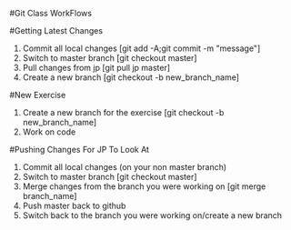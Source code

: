 #Git Class WorkFlows

#Getting Latest Changes

1. Commit all local changes [git add -A;git commit -m "message"]
2. Switch to master branch [git checkout master]
3. Pull changes from jp [git pull jp master]
4. Create a new branch [git checkout -b new_branch_name]

#New Exercise

1. Create a new branch for the exercise [git checkout -b new_branch_name]
2. Work on code

#Pushing Changes For JP To Look At

1. Commit all local changes (on your non master branch)
2. Switch to master branch [git checkout master]
3. Merge changes from the branch you were working on [git merge branch_name]
4. Push master back to github
5. Switch back to the branch you were working on/create a new branch


